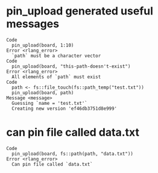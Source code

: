 # pin_upload generated useful messages

    Code
      pin_upload(board, 1:10)
    Error <rlang_error>
      `path` must be a character vector
    Code
      pin_upload(board, "this-path-doesn't-exist")
    Error <rlang_error>
      All elements of `path` must exist
    Code
      path <- fs::file_touch(fs::path_temp("test.txt"))
      pin_upload(board, path)
    Message <message>
      Guessing `name = 'test.txt'`
      Creating new version 'ef46db3751d8e999'

# can pin file called data.txt

    Code
      pin_upload(board, fs::path(path, "data.txt"))
    Error <rlang_error>
      Can pin file called `data.txt`

